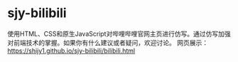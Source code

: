# sjy-bilibili
使用HTML、CSS和原生JavaScript对哔哩哔哩官网主页进行仿写。通过仿写加强对前端技术的掌握。如果你有什么建议或者疑问，欢迎讨论。
网页展示：https://shijy1.github.io/sjy-bilibili/bilibili.html
